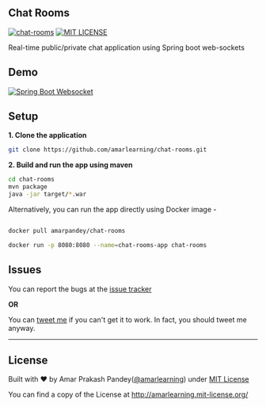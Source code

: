 ## Chat Rooms

[![chat-rooms](https://github.com/amarlearning/chat-rooms/actions/workflows/maven.yml/badge.svg)](https://github.com/amarlearning/chat-rooms/actions/workflows/maven.yml)
[![MIT LICENSE](https://img.shields.io/pypi/l/pyzipcode-cli.svg)](http://amarlearning.mit-license.org/)

Real-time public/private chat application using Spring boot web-sockets

## Demo

[![Spring Boot Websocket](https://www.amarpandey.me/projects/images/spring-boot-websocket.png)](https://spring-ws-app.herokuapp.com/)

## Setup

**1. Clone the application**

```bash
git clone https://github.com/amarlearning/chat-rooms.git
```

**2. Build and run the app using maven**

```bash
cd chat-rooms
mvn package
java -jar target/*.war
```

Alternatively, you can run the app directly using Docker image -

```bash

docker pull amarpandey/chat-rooms

docker run -p 8080:8080 --name=chat-rooms-app chat-rooms
```

## Issues

You can report the bugs at the [issue tracker](https://github.com/amarlearning/chat-rooms/issues)

**OR**

You can [tweet me](https://twitter.com/iamarpandey) if you can't get it to work. In fact, you should tweet me anyway.

---

## License

Built with ♥ by Amar Prakash Pandey([@amarlearning](http://github.com/amarlearning)) under [MIT License](http://amarlearning.mit-license.org/)

You can find a copy of the License at http://amarlearning.mit-license.org/

